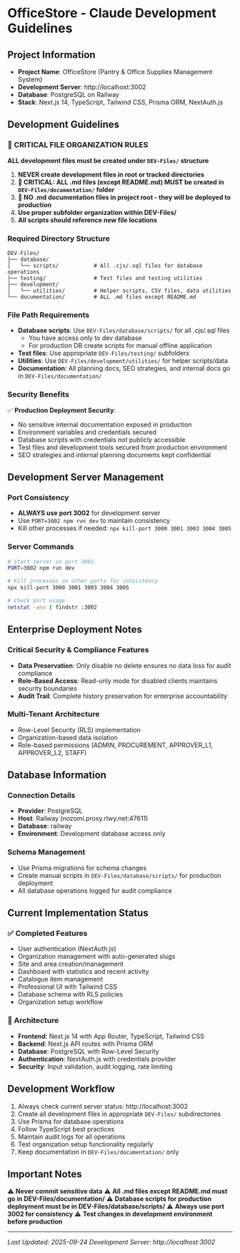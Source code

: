 # OfficeStore - Claude Development Guidelines

## Project Information
- **Project Name**: OfficeStore (Pantry & Office Supplies Management System)
- **Development Server**: http://localhost:3002
- **Database**: PostgreSQL on Railway
- **Stack**: Next.js 14, TypeScript, Tailwind CSS, Prisma ORM, NextAuth.js

## Development Guidelines

### 🚨 CRITICAL FILE ORGANIZATION RULES

**ALL development files must be created under `DEV-Files/` structure**

1. **NEVER create development files in root or tracked directories**
2. **🚨 CRITICAL: ALL .md files (except README.md) MUST be created in `DEV-Files/documentation/` folder**
3. **🚨 NO .md documentation files in project root - they will be deployed to production**
4. **Use proper subfolder organization within DEV-Files/**
5. **All scripts should reference new file locations**

### Required Directory Structure

```
DEV-Files/
├── database/
│   └── scripts/           # All .cjs/.sql files for database operations
├── testing/               # Test files and testing utilities
├── development/
│   └── utilities/         # Helper scripts, CSV files, data utilities
└── documentation/         # ALL .md files except README.md
```

### File Path Requirements

- **Database scripts**: Use `DEV-Files/database/scripts/` for all .cjs/.sql files
  - You have access only to dev database
  - For production DB create scripts for manual offline application
- **Test files**: Use appropriate `DEV-Files/testing/` subfolders
- **Utilities**: Use `DEV-Files/development/utilities/` for helper scripts/data
- **Documentation**: All planning docs, SEO strategies, and internal docs go in `DEV-Files/documentation/`

### Security Benefits

✅ **Production Deployment Security**:
- No sensitive internal documentation exposed in production
- Environment variables and credentials secured
- Database scripts with credentials not publicly accessible
- Test files and development tools secured from production environment
- SEO strategies and internal planning documents kept confidential

## Development Server Management

### Port Consistency
- **ALWAYS use port 3002** for development server
- Use `PORT=3002 npm run dev` to maintain consistency
- Kill other processes if needed: `npx kill-port 3000 3001 3003 3004 3005`

### Server Commands
```bash
# Start server on port 3002
PORT=3002 npm run dev

# Kill processes on other ports for consistency
npx kill-port 3000 3001 3003 3004 3005

# Check port usage
netstat -ano | findstr :3002
```

## Enterprise Deployment Notes

### Critical Security & Compliance Features
- **Data Preservation**: Only disable no delete ensures no data loss for audit compliance
- **Role-Based Access**: Read-only mode for disabled clients maintains security boundaries
- **Audit Trail**: Complete history preservation for enterprise accountability

### Multi-Tenant Architecture
- Row-Level Security (RLS) implementation
- Organization-based data isolation
- Role-based permissions (ADMIN, PROCUREMENT, APPROVER_L1, APPROVER_L2, STAFF)

## Database Information

### Connection Details
- **Provider**: PostgreSQL
- **Host**: Railway (nozomi.proxy.rlwy.net:47611)
- **Database**: railway
- **Environment**: Development database access only

### Schema Management
- Use Prisma migrations for schema changes
- Create manual scripts in `DEV-Files/database/scripts/` for production deployment
- All database operations logged for audit compliance

## Current Implementation Status

### ✅ Completed Features
- User authentication (NextAuth.js)
- Organization management with auto-generated slugs
- Site and area creation/management
- Dashboard with statistics and recent activity
- Catalogue item management
- Professional UI with Tailwind CSS
- Database schema with RLS policies
- Organization setup workflow

### 🔧 Architecture
- **Frontend**: Next.js 14 with App Router, TypeScript, Tailwind CSS
- **Backend**: Next.js API routes with Prisma ORM
- **Database**: PostgreSQL with Row-Level Security
- **Authentication**: NextAuth.js with credentials provider
- **Security**: Input validation, audit logging, rate limiting

## Development Workflow

1. Always check current server status: http://localhost:3002
2. Create all development files in appropriate `DEV-Files/` subdirectories
3. Use Prisma for database operations
4. Follow TypeScript best practices
5. Maintain audit logs for all operations
6. Test organization setup functionality regularly
7. Keep documentation in `DEV-Files/documentation/` only

## Important Notes

⚠️ **Never commit sensitive data**
⚠️ **All .md files except README.md must go in DEV-Files/documentation/**
⚠️ **Database scripts for production deployment must be in DEV-Files/database/scripts/**
⚠️ **Always use port 3002 for consistency**
⚠️ **Test changes in development environment before production**

---
*Last Updated: 2025-09-24*
*Development Server: http://localhost:3002*